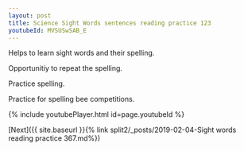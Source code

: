 ```yaml
---
layout: post
title: Science Sight Words sentences reading practice 123
youtubeId: MVSUSwSAB_E
---
```

 
 
Helps to learn sight words and their spelling.

Opportunitiy to repeat the spelling. 

Practice spelling. 
 
Practice for spelling bee competitions. 
 
{% include youtubePlayer.html id=page.youtubeId %}
 
 

[Next]({{ site.baseurl }}{% link  split2/_posts/2019-02-04-Sight words reading practice 367.md%})
 
